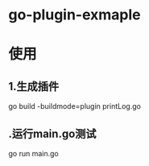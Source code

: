 # go-plugin-exmaple

# 使用
## 1.生成插件
go build -buildmode=plugin printLog.go
## .运行main.go测试
go run main.go
